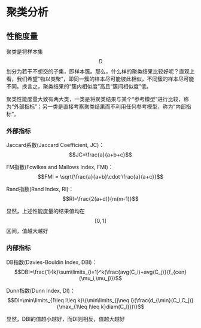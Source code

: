 # 聚类分析

## 性能度量

聚类是将样本集 $$D$$ 划分为若干不想交的子集，即样本簇。那么，什么样的聚类结果比较好呢？直观上看，我们希望“物以类聚”，即同一簇的样本尽可能彼此相似，不同簇的样本尽可能不同。换言之，聚类结果的“簇内相似度”高且“簇间相似度”低。

聚类性能度量大致有两大类，一类是将聚类结果与某个“参考模型”进行比较，称为“外部指标”；另一类是直接考察聚类结果而不利用任何参考模型，称为“内部指标”。

### 外部指标

Jaccard系数\(Jaccard Coefficient, JC\)： $$JC=\frac{a}{a+b+c}$$ 

FM指数\(Fowlkes and Mallows Index, FMI\)： $$FMI = \sqrt{\frac{a}{a+b}\cdot \frac{a}{a+c}}$$ 

Rand指数\(Rand Index, RI\)： $$RI=\frac{2(a+d)}{m(m-1)}$$ 

显然，上述性能度量的结果值均在 $$[0,1]$$ 区间，值越大越好

### 内部指标

DB指数\(Davies-Bouldin Index, DBI\)： $$DBI=\frac{1}{k}\sum\limits_{i=1}^k(\frac{avg(C_i)+avg(C_j)}{f_{cen}(\mu_i,\mu_j)})$$ 

Dunn指数\(Dunn Index, DI\)： $$DI=\min\limits_{1\leq i\leq k}\{\min\limits_{j\neq i}(\frac{d_{\min}(C_i,C_j)}{\max_{1\leq l\leq k}diam(C_l)})\}$$ 

显然，DBI的值越小越好，而DI则相反，值越大越好



